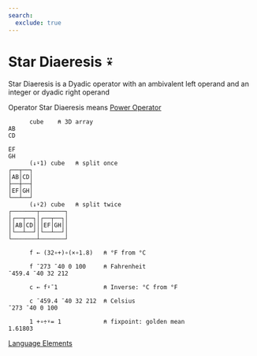 ```yaml
---
search:
  exclude: true
---
```

<h1 class="heading"><span class="name">Star Diaeresis</span> <span class="command">⍣</span></h1>

Star Diaeresis is a Dyadic operator with an ambivalent left operand and an integer or dyadic right operand

Operator Star Diaeresis means
[Power Operator](../primitive-operators/power-operator.md)
```apl
      cube    ⍝ 3D array
AB
CD
  
EF
GH
      (↓⍣1) cube   ⍝ split once
┌──┬──┐
│AB│CD│
├──┼──┤
│EF│GH│
└──┴──┘
      (↓⍣2) cube   ⍝ split twice
┌───────┬───────┐
│┌──┬──┐│┌──┬──┐│
││AB│CD│││EF│GH││
│└──┴──┘│└──┴──┘│
└───────┴───────┘

      f ← (32∘+)∘(×∘1.8)   ⍝ °F from °C

      f ¯273 ¯40 0 100     ⍝ Fahrenheit
¯459.4 ¯40 32 212

      c ← f⍣¯1             ⍝ Inverse: °C from °F

      c ¯459.4 ¯40 32 212  ⍝ Celsius
¯273 ¯40 0 100

      1 +∘÷⍣= 1            ⍝ fixpoint: golden mean
1.61803
```
[Language Elements](./language-elements.md)


